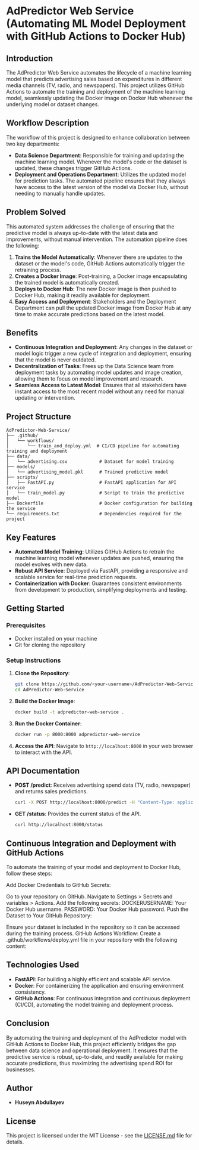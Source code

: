 # AdPredictor Web Service (Automating ML Model Deployment with GitHub Actions to Docker Hub)

## Introduction

The AdPredictor Web Service automates the lifecycle of a machine learning model that predicts advertising sales based on expenditures in different media channels (TV, radio, and newspapers). This project utilizes GitHub Actions to automate the training and deployment of the machine learning model, seamlessly updating the Docker image on Docker Hub whenever the underlying model or dataset changes.

## Workflow Description

The workflow of this project is designed to enhance collaboration between two key departments:

- **Data Science Department**: Responsible for training and updating the machine learning model. Whenever the model's code or the dataset is updated, these changes trigger GitHub Actions.
- **Deployment and Operations Department**: Utilizes the updated model for prediction tasks. The automated pipeline ensures that they always have access to the latest version of the model via Docker Hub, without needing to manually handle updates.

## Problem Solved

This automated system addresses the challenge of ensuring that the predictive model is always up-to-date with the latest data and improvements, without manual intervention. The automation pipeline does the following:

1. **Trains the Model Automatically**: Whenever there are updates to the dataset or the model's code, GitHub Actions automatically trigger the retraining process.
2. **Creates a Docker Image**: Post-training, a Docker image encapsulating the trained model is automatically created.
3. **Deploys to Docker Hub**: The new Docker image is then pushed to Docker Hub, making it readily available for deployment.
4. **Easy Access and Deployment**: Stakeholders and the Deployment Department can pull the updated Docker image from Docker Hub at any time to make accurate predictions based on the latest model.

## Benefits

- **Continuous Integration and Deployment**: Any changes in the dataset or model logic trigger a new cycle of integration and deployment, ensuring that the model is never outdated.
- **Decentralization of Tasks**: Frees up the Data Science team from deployment tasks by automating model updates and image creation, allowing them to focus on model improvement and research.
- **Seamless Access to Latest Model**: Ensures that all stakeholders have instant access to the most recent model without any need for manual updating or intervention.



## Project Structure

```
AdPredictor-Web-Service/
├── .github/
│   └── workflows/
│       └── train_and_deploy.yml  # CI/CD pipeline for automating training and deployment
├── data/
│   └── advertising.csv            # Dataset for model training
├── models/
│   └── advertising_model.pkl      # Trained predictive model
├── scripts/
│   ├── FastAPI.py                 # FastAPI application for API service
│   └── train_model.py             # Script to train the predictive model
├── Dockerfile                     # Docker configuration for building the service
└── requirements.txt               # Dependencies required for the project
```

## Key Features

- **Automated Model Training**: Utilizes GitHub Actions to retrain the machine learning model whenever updates are pushed, ensuring the model evolves with new data.
- **Robust API Service**: Deployed via FastAPI, providing a responsive and scalable service for real-time prediction requests.
- **Containerization with Docker**: Guarantees consistent environments from development to production, simplifying deployments and testing.

## Getting Started

### Prerequisites

- Docker installed on your machine
- Git for cloning the repository

### Setup Instructions

1. **Clone the Repository**:
   ```bash
   git clone https://github.com/<your-username>/AdPredictor-Web-Service.git
   cd AdPredictor-Web-Service
   ```

2. **Build the Docker Image**:
   ```bash
   docker build -t adpredictor-web-service .
   ```

3. **Run the Docker Container**:
   ```bash
   docker run -p 8000:8000 adpredictor-web-service
   ```

4. **Access the API**:
   Navigate to `http://localhost:8000` in your web browser to interact with the API.

## API Documentation

- **POST /predict**: Receives advertising spend data (TV, radio, newspaper) and returns sales predictions.
  ```bash
  curl -X POST http://localhost:8000/predict -H "Content-Type: application/json" -d '{"tv": 150, "radio": 25, "newspaper": 15}'
  ```
- **GET /status**: Provides the current status of the API.
  ```bash
  curl http://localhost:8000/status
  ```

## Continuous Integration and Deployment with GitHub Actions
To automate the training of your model and deployment to Docker Hub, follow these steps:

Add Docker Credentials to GitHub Secrets:

Go to your repository on GitHub.
Navigate to Settings > Secrets and variables > Actions.
Add the following secrets:
DOCKERUSERNAME: Your Docker Hub username.
PASSWORD: Your Docker Hub password.
Push the Dataset to Your GitHub Repository:

Ensure your dataset is included in the repository so it can be accessed during the training process.
GitHub Actions Workflow:
Create a .github/workflows/deploy.yml file in your repository with the following content:

## Technologies Used

- **FastAPI**: For building a highly efficient and scalable API service.
- **Docker**: For containerizing the application and ensuring environment consistency.
- **GitHub Actions**: For continuous integration and continuous deployment (CI/CD), automating the model training and deployment process.

## Conclusion

By automating the training and deployment of the AdPredictor model with GitHub Actions to Docker Hub, this project efficiently bridges the gap between data science and operational deployment. It ensures that the predictive service is robust, up-to-date, and readily available for making accurate predictions, thus maximizing the advertising spend ROI for businesses.


## Author

- **Huseyn Abdullayev**

## License

This project is licensed under the MIT License - see the [LICENSE.md](LICENSE.md) file for details.
